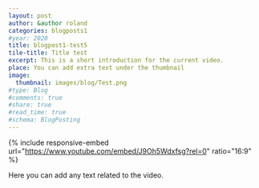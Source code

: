 ```yaml
---
layout: post
author: &author roland
categories: blogposts1
#year: 2020
title: blogpost1-test5
tile-title: Title test
excerpt: This is a short introduction for the current video.
place: You can add extra text under the thumbnail
image:
  thumbnail: images/blog/Test.png
#type: Blog
#comments: true
#share: true
#read_time: true
#schema: BlogPosting
---
```


{% include responsive-embed url="https://www.youtube.com/embed/J9Oh5Wdxfsg?rel=0" ratio="16:9" %}

Here you can add any text related to the video.